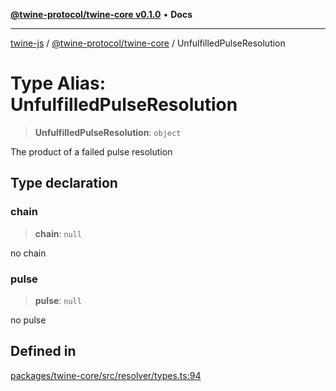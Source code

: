 [**@twine-protocol/twine-core v0.1.0**](../index.md) • **Docs**

***

[twine-js](../../../index.md) / [@twine-protocol/twine-core](../index.md) / UnfulfilledPulseResolution

# Type Alias: UnfulfilledPulseResolution

> **UnfulfilledPulseResolution**: `object`

The product of a failed pulse resolution

## Type declaration

### chain

> **chain**: `null`

no chain

### pulse

> **pulse**: `null`

no pulse

## Defined in

[packages/twine-core/src/resolver/types.ts:94](https://github.com/twine-protocol/twine-js/blob/fb5041c7a2da4a796f653066248604ca1c5dccc6/packages/twine-core/src/resolver/types.ts#L94)
